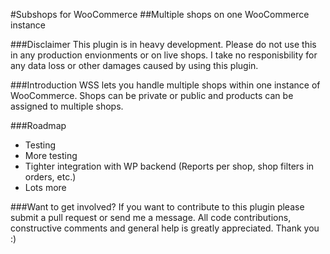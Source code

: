 #Subshops for WooCommerce
##Multiple shops on one WooCommerce instance

###Disclaimer
This plugin is in heavy development. Please do not use this in any production envionments or on live shops. I take no responisbility for any data loss or other damages caused by using this plugin.

###Introduction
WSS lets you handle multiple shops within one instance of WooCommerce. Shops can be private or public and products can be assigned to multiple shops.

###Roadmap
* Testing
* More testing
* Tighter integration with WP backend (Reports per shop, shop filters in orders, etc.)
* Lots more

###Want to get involved?
If you want to contribute to this plugin please submit a pull request or send me a message. All code contributions, constructive comments and general help is greatly appreciated. Thank you :)
